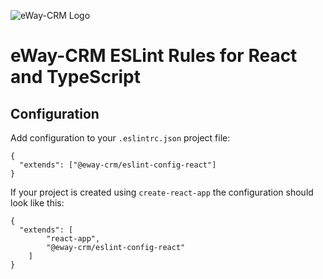 ![eWay-CRM Logo](https://www.eway-crm.com/wp-content/themes/eway/img/email/logo_grey.png)
# eWay-CRM ESLint Rules for React and TypeScript

## Configuration

Add configuration to your ```.eslintrc.json``` project file:

```
{
  "extends": ["@eway-crm/eslint-config-react"]
}
```

If your project is created using ```create-react-app``` the configuration should look like this:

```
{
  "extends": [
        "react-app",
        "@eway-crm/eslint-config-react"
    ]
}
```